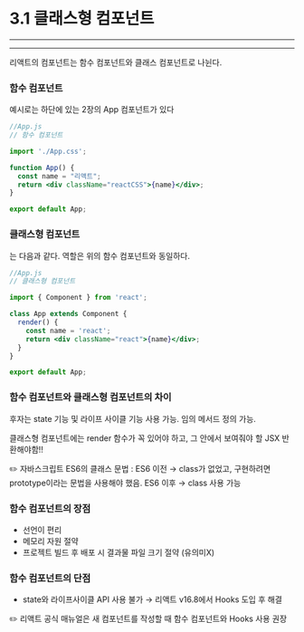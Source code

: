# 3.1 클래스형 컴포넌트

---

---

리액트의 컴포넌트는 함수 컴포넌트와 클래스 컴포넌트로 나뉜다. 

### 함수 컴포넌트

예시로는 하단에 있는 2장의 App 컴포넌트가 있다

```jsx
//App.js
// 함수 컴포넌트

import './App.css';

function App() {
  const name = "리액트";
  return <div className="reactCSS">{name}</div>;
}

export default App;
```

### 클래스형 컴포넌트

는 다음과 같다. 역할은 위의 함수 컴포넌트와 동일하다. 

```jsx
//App.js
// 클래스형 컴포넌트

import { Component } from 'react';

class App extends Component {
  render() {
    const name = 'react';
    return <div className="react">{name}</div>;
  }
}

export default App;
```

### 함수 컴포넌트와 클래스형 컴포넌트의 차이

후자는 state 기능 및 라이프 사이클 기능 사용 가능. 임의 메서드 정의 가능.

클래스형 컴포넌트에는 render 함수가 꼭 있어야 하고, 그 안에서 보여줘야 할 JSX 반환해야함!!

<aside>
✏️ 자바스크립트 ES6의 클래스 문법 :
ES6 이전 → class가 없었고, 구현하려면 prototype이라는 문법을 사용해야 했음.
ES6 이후 → class 사용 가능

</aside>

### 함수 컴포넌트의 장점

- 선언이 편리
- 메모리 자원 절약
- 프로젝트 빌드 후 배포 시 결과물 파일 크기 절약 (유의미X)

### 함수 컴포넌트의 단점

- state와 라이프사이클 API 사용 불가 → 리액트 v16.8에서 Hooks 도입 후 해결

<aside>
✏️ 리액트 공식 매뉴얼은 새 컴포넌트를 작성할 때 함수 컴포넌트와 Hooks 사용 권장

</aside>